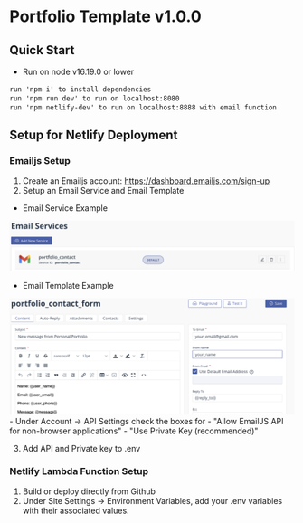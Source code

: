 # Portfolio Template v1.0.0

## Quick Start
- Run on node v16.19.0 or lower
```
run 'npm i' to install dependencies
run 'npm run dev' to run on localhost:8080
run 'npm netlify-dev' to run on localhost:8888 with email function
```

## Setup for Netlify Deployment
###  Emailjs Setup
1. Create an Emailjs account: https://dashboard.emailjs.com/sign-up
2. Setup an Email Service and Email Template
  - Email Service Example
  <img src='./src/assets/images/email_services.png'>
 
  - Email Template Example
  <img src='./src/assets/images/contact_form_template.png'>
  - Under Account -> API Settings check the boxes for 
    - "Allow EmailJS API for non-browser applications"
    - "Use Private Key (recommended)"
 
3. Add API and Private key to .env 

### Netlify Lambda Function Setup
1. Build or deploy directly from Github
2. Under Site Settings -> Environment Variables, add your .env variables with their associated values.  

